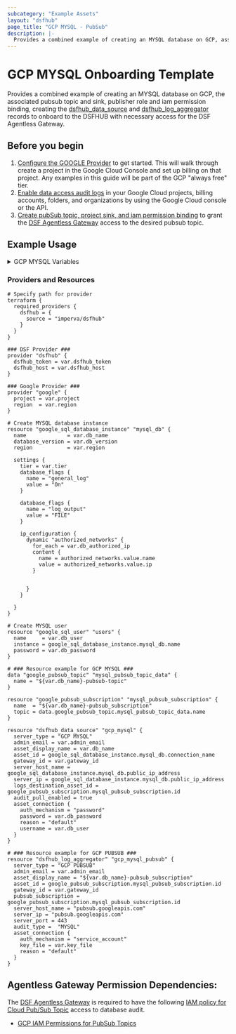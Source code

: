 ```yaml
---
subcategory: "Example Assets"
layout: "dsfhub"
page_title: "GCP MYSQL - PubSub"
description: |-
  Provides a combined example of creating an MYSQL database on GCP, associated configurations for audit logs in pub sub, onboarding to the DSFHUB with necessary configs for the DSF Agentless Gateway to access.
---
```


# GCP MYSQL Onboarding Template

Provides a combined example of creating an MYSQL database on GCP, the associated pubsub topic and sink, publisher role and iam permission binding, creating the [dsfhub_data_source](../r/data_source.md) and [dsfhub_log_aggregator](../r/log_aggregator.md) records to onboard to the DSFHUB with necessary access for the DSF Agentless Gateway.

## Before you begin

1. [Configure the GOOGLE Provider](https://registry.terraform.io/providers/hashicorp/google/latest/docs/guides/getting_started) to get started. This will walk through create a project in the Google Cloud Console and set up billing on that project. Any examples in this guide will be part of the GCP "always free" tier.  
2. [Enable data access audit logs](https://cloud.google.com/logging/docs/audit/configure-data-access) in your Google Cloud projects, billing accounts, folders, and organizations by using the Google Cloud console or the API.
3. [Create pubSub topic, project sink, and iam permission binding](gcp_pubsub_iam.md) to grant the [DSF Agentless Gateway](https://registry.terraform.io/modules/imperva/dsf-agentless-gw/aws/latest) access to the desired pubsub topic.

## Example Usage

<details>
<summary>GCP MYSQL Variables</summary>

### GCP MYSQL Variables

```hcl
# DSFHUB Provider Required Variables
variable "dsfhub_token" {} # TF_VAR_dsfhub_token env variable
variable "dsfhub_host" {} # TF_VAR_dsfhub_host env variable

# DSFHUB Asset Variables
variable "admin_email" {
  description = "The email address to notify about this asset"
  type = string
  default = "your@email.com"
}

variable "gateway_id" {
  description =  "The jsonarUid unique identifier of the agentless gateway. Example: '7a4af7cf-4292-89d9-46ec-183756ksdjd'"
  type = string
  default = "12345abcde-12345-abcde-12345-12345abcde"
}

variable "key_file" {
  description = "Location on disk for the key to be used to by the DSF Agentless Gateway to authenticate"
  type = string
  default = "/tmp/keyfile"
}

# GCP Variables
variable "db_authorized_ip" {
  description = "List of whitelisted IPs to access the database"
  type = list(object({
    name = string
    ip = string
  }))
  default = [{
    name = "local"
    ip = "127.0.0.1"
  }]
}

variable "db_name" {
  description =  " The name of the instance. If the name is left blank, Terraform will randomly generate one when the instance is first created. This is done because after a name is used, it cannot be reused for up to one week."
  type = string
  default = "mysql-gcp"
}

variable "db_password" {
  description =  "The password for the user. Can be updated. For Postgres instances this is a Required field, unless type is set to either CLOUD_IAM_USER or CLOUD_IAM_SERVICE_ACCOUNT. Don't set this field for CLOUD_IAM_USER and CLOUD_IAM_SERVICE_ACCOUNT user types for any Cloud SQL instance."
  type = string
  default = "mypassword"
}

variable "db_user" {
  description =  " The name of the user"
  type = string
  default = "myusername"
}

variable "db_version" {
  description =  " The MySQL, PostgreSQL or SQL Server version to use. Supported values include MYSQL_5_6, MYSQL_5_7, MYSQL_8_0, POSTGRES_9_6,POSTGRES_10, POSTGRES_11, POSTGRES_12, POSTGRES_13, POSTGRES_14, POSTGRES_15, SQLSERVER_2017_STANDARD, SQLSERVER_2017_ENTERPRISE, SQLSERVER_2017_EXPRESS, SQLSERVER_2017_WEB. SQLSERVER_2019_STANDARD, SQLSERVER_2019_ENTERPRISE, SQLSERVER_2019_EXPRESS, SQLSERVER_2019_WEB"
  type = string
  default = "MYSQL_8_0"
}

variable "project" {
  description =  " The project field should be your personal project id. The project indicates the default GCP project all of your resources will be created in. Most Terraform resources will have a project field."
  type = string
  default = "My_project"
}

variable "region" {
  description =  " The region will be used to choose the default location for regional resources. Regional resources are spread across several zones."
  type = string
  default = "us-east1"
}

variable "tier" {
  description =  "The machine type to use. See tiers for more details and supported versions. Postgres supports only shared-core machine types, and custom machine types such as db-custom-2-13312."
  type = string
  default = "db-f1-micro"
}
```
</details>

### Providers and Resources

```hcl
# Specify path for provider
terraform {
  required_providers {
    dsfhub = {
      source = "imperva/dsfhub"
    }
  }
}

### DSF Provider ###
provider "dsfhub" {
  dsfhub_token = var.dsfhub_token
  dsfhub_host = var.dsfhub_host
}

### Google Provider ###
provider "google" {
  project = var.project
  region  = var.region
}

# Create MYSQL database instance
resource "google_sql_database_instance" "mysql_db" {
  name             = var.db_name
  database_version = var.db_version
  region           = var.region

  settings {
    tier = var.tier
    database_flags {
      name = "general_log"
      value = "On"
    }

    database_flags {
      name = "log_output"
      value = "FILE"
    }

    ip_configuration {
      dynamic "authorized_networks" {
        for_each = var.db_authorized_ip
        content {
          name = authorized_networks.value.name
          value = authorized_networks.value.ip
        }


      }
    }

  }
}

# Create MYSQL user
resource "google_sql_user" "users" {
  name     = var.db_user
  instance = google_sql_database_instance.mysql_db.name
  password = var.db_password
}

# ### Resource example for GCP MYSQL ###
data "google_pubsub_topic" "mysql_pubsub_topic_data" {
  name = "${var.db_name}-pubsub-topic"
}

resource "google_pubsub_subscription" "mysql_pubsub_subscription" {
  name  = "${var.db_name}-pubsub_subscription"
  topic = data.google_pubsub_topic.mysql_pubsub_topic_data.name
}

resource "dsfhub_data_source" "gcp_mysql" {
  server_type = "GCP MYSQL"
  admin_email = var.admin_email
  asset_display_name = var.db_name
  asset_id = google_sql_database_instance.mysql_db.connection_name
  gateway_id = var.gateway_id
  server_host_name = google_sql_database_instance.mysql_db.public_ip_address
  server_ip = google_sql_database_instance.mysql_db.public_ip_address
  logs_destination_asset_id = google_pubsub_subscription.mysql_pubsub_subscription.id
  audit_pull_enabled = true
  asset_connection {
    auth_mechanism = "password"
    password = var.db_password
    reason = "default"
    username = var.db_user
  }
}

# ### Resource example for GCP PUBSUB ###
resource "dsfhub_log_aggregator" "gcp_mysql_pubsub" {
  server_type = "GCP PUBSUB"
  admin_email = var.admin_email
  asset_display_name = "${var.db_name}-pubsub_subscription"
  asset_id = google_pubsub_subscription.mysql_pubsub_subscription.id
  gateway_id = var.gateway_id
  pubsub_subscription = google_pubsub_subscription.mysql_pubsub_subscription.id
  server_host_name = "pubsub.googleapis.com"
  server_ip = "pubsub.googleapis.com"
  server_port = 443
  audit_type =  "MYSQL"
  asset_connection {
    auth_mechanism = "service_account"
    key_file = var.key_file
    reason = "default"
  }
}
```

## Agentless Gateway Permission Dependencies:

The [DSF Agentless Gateway](https://registry.terraform.io/modules/imperva/dsf-agentless-gw/aws/latest) is required to have the following [IAM policy for Cloud Pub/Sub Topic](https://registry.terraform.io/providers/hashicorp/google/latest/docs/resources/pubsub_topic_iam) access to database audit.

<ul>
<li><a target="_blank" href="gcp_pubsub_iam.md">GCP IAM Permissions for PubSub Topics</a></li>
</ul>
